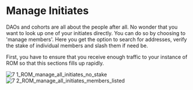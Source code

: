 # Manage Initiates
DAOs and cohorts are all about the people after all. No wonder that you want to look up one of your initiates directly. You can do so by choosing to 'manage members'. Here you get the option to search for addresses, verify the stake of individual members and slash them if need be.

First, you have to ensure that you receive enough traffic to your instance of ROM so that this sections fills up rapidly.

![7 1_ROM_manage_all_initiates_no_stake](https://github.com/rite-of-moloch/User-Handbook/assets/104435781/9035822b-1520-49eb-9e06-1594f7ab5ccf)
![7 2_ROM_manage_all_initiates_members_listed](https://github.com/rite-of-moloch/User-Handbook/assets/104435781/2242b4dc-1f66-478a-bfa2-6c04f9aafcdc)

